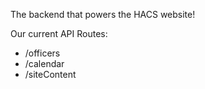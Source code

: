 The backend that powers the HACS website!

Our current API Routes:

- /officers
- /calendar
- /siteContent
